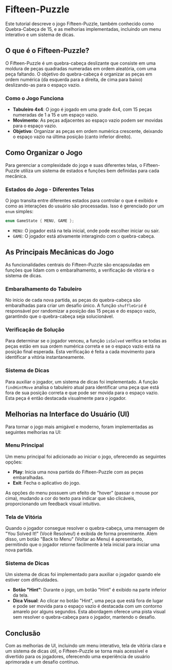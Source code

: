 # Fifteen-Puzzle

Este tutorial descreve o jogo Fifteen-Puzzle, também conhecido como Quebra-Cabeça de 15, e as melhorias implementadas, incluindo um menu interativo e um sistema de dicas.

## O que é o Fifteen-Puzzle?

O Fifteen-Puzzle é um quebra-cabeça deslizante que consiste em uma moldura de peças quadradas numeradas em ordem aleatória, com uma peça faltando. O objetivo do quebra-cabeça é organizar as peças em ordem numérica (da esquerda para a direita, de cima para baixo) deslizando-as para o espaço vazio.

### Como o Jogo Funciona

- **Tabuleiro 4x4**: O jogo é jogado em uma grade 4x4, com 15 peças numeradas de 1 a 15 e um espaço vazio.
- **Movimento**: As peças adjacentes ao espaço vazio podem ser movidas para o espaço vazio.
- **Objetivo**: Organizar as peças em ordem numérica crescente, deixando o espaço vazio na última posição (canto inferior direito).

## Como Organizar o Jogo

Para gerenciar a complexidade do jogo e suas diferentes telas, o Fifteen-Puzzle utiliza um sistema de estados e funções bem definidas para cada mecânica.

### Estados do Jogo - Diferentes Telas

O jogo transita entre diferentes estados para controlar o que é exibido e como as interações do usuário são processadas. Isso é gerenciado por um `enum` simples:

```cpp
enum GameState { MENU, GAME };
```

- `MENU`: O jogador está na tela inicial, onde pode escolher iniciar ou sair.
- `GAME`: O jogador está ativamente interagindo com o quebra-cabeça.

## As Principais Mecânicas do Jogo

As funcionalidades centrais do Fifteen-Puzzle são encapsuladas em funções que lidam com o embaralhamento, a verificação de vitória e o sistema de dicas.

### Embaralhamento do Tabuleiro

No início de cada nova partida, as peças do quebra-cabeça são embaralhadas para criar um desafio único. A função `shuffleGrid` é responsável por randomizar a posição das 15 peças e do espaço vazio, garantindo que o quebra-cabeça seja solucionável.

### Verificação de Solução

Para determinar se o jogador venceu, a função `isSolved` verifica se todas as peças estão em sua ordem numérica correta e se o espaço vazio está na posição final esperada. Esta verificação é feita a cada movimento para identificar a vitória instantaneamente.

### Sistema de Dicas

Para auxiliar o jogador, um sistema de dicas foi implementado. A função `findHintMove` analisa o tabuleiro atual para identificar uma peça que está fora de sua posição correta e que pode ser movida para o espaço vazio. Esta peça é então destacada visualmente para o jogador.

## Melhorias na Interface do Usuário (UI)

Para tornar o jogo mais amigável e moderno, foram implementadas as seguintes melhorias na UI:

### Menu Principal

Um menu principal foi adicionado ao iniciar o jogo, oferecendo as seguintes opções:

- **Play**: Inicia uma nova partida do Fifteen-Puzzle com as peças embaralhadas.
- **Exit**: Fecha o aplicativo do jogo.

As opções do menu possuem um efeito de "hover" (passar o mouse por cima), mudando a cor do texto para indicar que são clicáveis, proporcionando um feedback visual intuitivo.

### Tela de Vitória

Quando o jogador consegue resolver o quebra-cabeça, uma mensagem de "You Solved It!" (Você Resolveu!) é exibida de forma proeminente. Além disso, um botão "Back to Menu" (Voltar ao Menu) é apresentado, permitindo que o jogador retorne facilmente à tela inicial para iniciar uma nova partida.

### Sistema de Dicas

Um sistema de dicas foi implementado para auxiliar o jogador quando ele estiver com dificuldades.

- **Botão "Hint"**: Durante o jogo, um botão "Hint" é exibido na parte inferior da tela.
- **Dica Visual**: Ao clicar no botão "Hint", uma peça que está fora de lugar e pode ser movida para o espaço vazio é destacada com um contorno amarelo por alguns segundos. Esta abordagem oferece uma pista visual sem resolver o quebra-cabeça para o jogador, mantendo o desafio.

## Conclusão

Com as melhorias de UI, incluindo um menu interativo, tela de vitória clara e um sistema de dicas útil, o Fifteen-Puzzle se torna mais acessível e divertido para os jogadores, oferecendo uma experiência de usuário aprimorada e um desafio contínuo.
